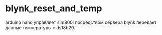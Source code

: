 # blynk_reset_and_temp
arduino nano управляет sim800l посредством сервера blynk передает данные температуры c ds18b20.

